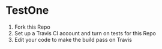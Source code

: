 # TestOne

1. Fork this Repo
1. Set up a Travis CI account and turn on tests for this Repo
1. Edit your code to make the build pass on Travis
